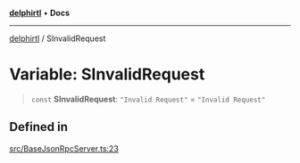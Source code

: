 [**delphirtl**](../README.md) • **Docs**

***

[delphirtl](../globals.md) / SInvalidRequest

# Variable: SInvalidRequest

> `const` **SInvalidRequest**: `"Invalid Request"` = `"Invalid Request"`

## Defined in

[src/BaseJsonRpcServer.ts:23](https://github.com/chuacw/delphirtl/blob/7a1dbc1208d0ae4be883184626c89e323acf7470/src/BaseJsonRpcServer.ts#L23)
